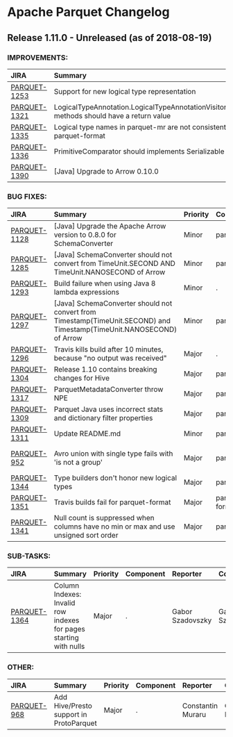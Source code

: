 
<!---
# Licensed to the Apache Software Foundation (ASF) under one
# or more contributor license agreements.  See the NOTICE file
# distributed with this work for additional information
# regarding copyright ownership.  The ASF licenses this file
# to you under the Apache License, Version 2.0 (the
# "License"); you may not use this file except in compliance
# with the License.  You may obtain a copy of the License at
#
#     http://www.apache.org/licenses/LICENSE-2.0
#
# Unless required by applicable law or agreed to in writing, software
# distributed under the License is distributed on an "AS IS" BASIS,
# WITHOUT WARRANTIES OR CONDITIONS OF ANY KIND, either express or implied.
# See the License for the specific language governing permissions and
# limitations under the License.
-->
# Apache Parquet Changelog

## Release 1.11.0 - Unreleased (as of 2018-08-19)



### IMPROVEMENTS:

| JIRA | Summary | Priority | Component | Reporter | Contributor |
|:---- |:---- | :--- |:---- |:---- |:---- |
| [PARQUET-1253](https://issues.apache.org/jira/browse/PARQUET-1253) | Support for new logical type representation |  Major | parquet-mr | Nandor Kollar | Nandor Kollar |
| [PARQUET-1321](https://issues.apache.org/jira/browse/PARQUET-1321) | LogicalTypeAnnotation.LogicalTypeAnnotationVisitor#visit methods should have a return value |  Major | parquet-mr | Nandor Kollar | Nandor Kollar |
| [PARQUET-1335](https://issues.apache.org/jira/browse/PARQUET-1335) | Logical type names in parquet-mr are not consistent with parquet-format |  Minor | parquet-mr | Nandor Kollar | Nandor Kollar |
| [PARQUET-1336](https://issues.apache.org/jira/browse/PARQUET-1336) | PrimitiveComparator should implements Serializable |  Major | parquet-mr | Yuming Wang | Yuming Wang |
| [PARQUET-1390](https://issues.apache.org/jira/browse/PARQUET-1390) | [Java] Upgrade to Arrow 0.10.0 |  Minor | parquet-mr | Andy Grove | Andy Grove |


### BUG FIXES:

| JIRA | Summary | Priority | Component | Reporter | Contributor |
|:---- |:---- | :--- |:---- |:---- |:---- |
| [PARQUET-1128](https://issues.apache.org/jira/browse/PARQUET-1128) | [Java] Upgrade the Apache Arrow version to 0.8.0 for SchemaConverter |  Minor | parquet-mr | Masayuki Takahashi | Masayuki Takahashi |
| [PARQUET-1285](https://issues.apache.org/jira/browse/PARQUET-1285) | [Java] SchemaConverter should not convert from TimeUnit.SECOND AND TimeUnit.NANOSECOND of Arrow |  Minor | parquet-mr | Masayuki Takahashi | Masayuki Takahashi |
| [PARQUET-1293](https://issues.apache.org/jira/browse/PARQUET-1293) | Build failure when using Java 8 lambda expressions |  Minor | . | Nandor Kollar | Nandor Kollar |
| [PARQUET-1297](https://issues.apache.org/jira/browse/PARQUET-1297) | [Java] SchemaConverter should not convert from Timestamp(TimeUnit.SECOND) and Timestamp(TimeUnit.NANOSECOND) of Arrow |  Minor | parquet-mr | Masayuki Takahashi | Masayuki Takahashi |
| [PARQUET-1296](https://issues.apache.org/jira/browse/PARQUET-1296) | Travis kills build after 10 minutes, because "no output was received" |  Major | . | Nandor Kollar | Nandor Kollar |
| [PARQUET-1304](https://issues.apache.org/jira/browse/PARQUET-1304) | Release 1.10 contains breaking changes for Hive |  Major | parquet-mr | Zoltan Ivanfi | Gabor Szadovszky |
| [PARQUET-1317](https://issues.apache.org/jira/browse/PARQUET-1317) | ParquetMetadataConverter throw NPE |  Major | parquet-mr | Yuming Wang | Yuming Wang |
| [PARQUET-1309](https://issues.apache.org/jira/browse/PARQUET-1309) | Parquet Java uses incorrect stats and dictionary filter properties |  Major | parquet-mr | Ryan Blue | Gabor Szadovszky |
| [PARQUET-1311](https://issues.apache.org/jira/browse/PARQUET-1311) | Update README.md |  Minor | parquet-mr | Nandor Kollar | Nandor Kollar |
| [PARQUET-952](https://issues.apache.org/jira/browse/PARQUET-952) | Avro union with single type fails with 'is not a group' |  Major | parquet-mr | Jarek Jarcec Cecho | Nandor Kollar |
| [PARQUET-1344](https://issues.apache.org/jira/browse/PARQUET-1344) | Type builders don't honor new logical types |  Major | parquet-mr | Nandor Kollar | Nandor Kollar |
| [PARQUET-1351](https://issues.apache.org/jira/browse/PARQUET-1351) | Travis builds fail for parquet-format |  Major | parquet-format | Nandor Kollar | Nandor Kollar |
| [PARQUET-1341](https://issues.apache.org/jira/browse/PARQUET-1341) | Null count is suppressed when columns have no min or max and use unsigned sort order |  Major | parquet-mr | Ryan Blue | Ryan Blue |


### SUB-TASKS:

| JIRA | Summary | Priority | Component | Reporter | Contributor |
|:---- |:---- | :--- |:---- |:---- |:---- |
| [PARQUET-1364](https://issues.apache.org/jira/browse/PARQUET-1364) | Column Indexes: Invalid row indexes for pages starting with nulls |  Major | . | Gabor Szadovszky | Gabor Szadovszky |


### OTHER:

| JIRA | Summary | Priority | Component | Reporter | Contributor |
|:---- |:---- | :--- |:---- |:---- |:---- |
| [PARQUET-968](https://issues.apache.org/jira/browse/PARQUET-968) | Add Hive/Presto support in ProtoParquet |  Major | . | Constantin Muraru | Constantin Muraru |


